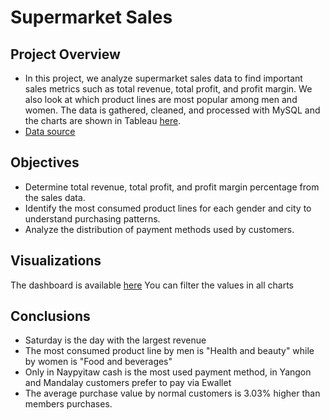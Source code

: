 # Supermarket Sales
## Project Overview

* In this project, we analyze supermarket sales data to find important sales metrics such as total revenue, total profit, and profit margin. We also look at which product lines are most popular among men and women. The data is gathered, cleaned, and processed with MySQL and the charts are shown in Tableau [here](https://public.tableau.com/app/profile/josue.nascimento/viz/Dashboard_17228983328300/Dashboard).
* [Data source](https://www.kaggle.com/datasets/aungpyaeap/supermarket-sales)

## Objectives
* Determine total revenue, total profit, and profit margin percentage from the sales data.
* Identify the most consumed product lines for each gender and city to understand purchasing patterns.
* Analyze the distribution of payment methods used by customers.
  
## Visualizations
The dashboard is available [here](https://public.tableau.com/app/profile/josue.nascimento/viz/Dashboard_17228983328300/Dashboard)
You can filter the values in all charts

## Conclusions
* Saturday is the day with the largest revenue
* The most consumed product line by men is "Health and beauty" while by women is "Food and beverages"
* Only in Naypyitaw cash is the most used payment method, in Yangon and Mandalay customers prefer to pay via Ewallet
* The average purchase value by normal customers is 3.03% higher than members purchases.
